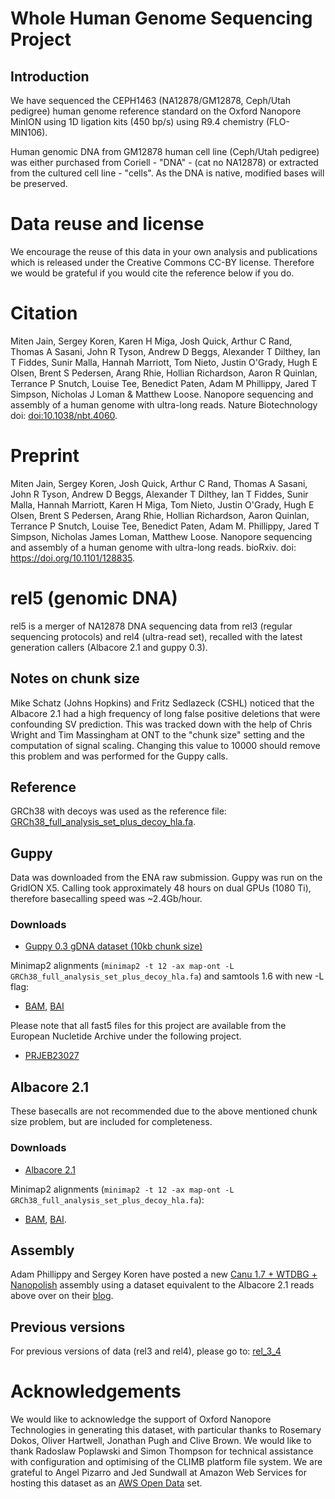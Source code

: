 # Whole Human Genome Sequencing Project

## Introduction

We have sequenced the CEPH1463 (NA12878/GM12878, Ceph/Utah pedigree) human genome reference standard on the Oxford Nanopore MinION using 1D ligation kits (450 bp/s) using R9.4 chemistry (FLO-MIN106).

Human genomic DNA from GM12878 human cell line (Ceph/Utah pedigree) was either purchased from Coriell - "DNA" - (cat no NA12878) or extracted from the cultured cell line - "cells".  As the DNA is native, modified bases will be preserved.

# Data reuse and license

We encourage the reuse of this data in your own analysis and publications which is released under the Creative Commons CC-BY license. Therefore we would be grateful if you would cite the reference below if you do.

# Citation

Miten Jain, Sergey Koren, Karen H Miga, Josh Quick, Arthur C Rand, Thomas A Sasani, John R Tyson, Andrew D Beggs, Alexander T Dilthey, Ian T Fiddes, Sunir Malla, Hannah Marriott, Tom Nieto, Justin O'Grady, Hugh E Olsen, Brent S Pedersen, Arang Rhie, Hollian Richardson, Aaron R Quinlan, Terrance P Snutch, Louise Tee, Benedict Paten, Adam M Phillippy, Jared T Simpson, Nicholas J Loman & Matthew Loose. Nanopore sequencing and assembly of a human genome with ultra-long reads. Nature Biotechnology doi: <a href="https://doi.org/10.1038/nbt.4060">doi:10.1038/nbt.4060</a>.

# Preprint

Miten Jain, Sergey Koren, Josh Quick, Arthur C Rand, Thomas A Sasani, John R Tyson, Andrew D Beggs, Alexander T Dilthey, Ian T Fiddes, Sunir Malla, Hannah Marriott, Karen H Miga, Tom Nieto, Justin O'Grady, Hugh E Olsen, Brent S Pedersen, Arang Rhie, Hollian Richardson, Aaron Quinlan, Terrance P Snutch, Louise Tee, Benedict Paten, Adam M. Phillippy, Jared T Simpson, Nicholas James Loman, Matthew Loose. Nanopore sequencing and assembly of a human genome with ultra-long reads. bioRxiv. doi: <a href="https://doi.org/10.1101/128835">https://doi.org/10.1101/128835</a>.


# rel5 (genomic DNA)

rel5 is a merger of NA12878 DNA sequencing data from rel3 (regular sequencing protocols) and rel4 (ultra-read set), recalled with the latest generation callers (Albacore 2.1 and guppy 0.3).

## Notes on chunk size

Mike Schatz (Johns Hopkins) and Fritz Sedlazeck (CSHL) noticed that the Albacore 2.1 had a high frequency of long false positive deletions that were confounding SV prediction.  This was tracked down with the help of Chris Wright and Tim Massingham at ONT to the "chunk size" setting and the computation of signal scaling. Changing this value to 10000 should remove this problem and was performed for the Guppy calls.


## Reference

GRCh38 with decoys was used as the reference file: [GRCh38_full_analysis_set_plus_decoy_hla.fa](http://ftp.1000genomes.ebi.ac.uk/vol1/ftp/technical/reference/GRCh38_reference_genome/GRCh38_full_analysis_set_plus_decoy_hla.fa).


## Guppy

Data was downloaded from the ENA raw submission. Guppy was run on the GridION X5. Calling took approximately 48 hours on dual GPUs (1080 Ti), therefore basecalling speed was ~2.4Gb/hour.

### Downloads

   - <a href="https://s3.amazonaws.com/nanopore-human-wgs/rel5-guppy-0.3.0-chunk10k.fastq.gz">Guppy 0.3 gDNA dataset (10kb chunk size)</a>

Minimap2 alignments (``minimap2 -t 12 -ax map-ont -L GRCh38_full_analysis_set_plus_decoy_hla.fa``) and samtools 1.6 with new -L flag:

   - <a href="https://s3.amazonaws.com/nanopore-human-wgs/rel5-guppy-0.3.0-chunk10k.sorted.bam">BAM</a>, <a href="https://s3.amazonaws.com/nanopore-human-wgs/rel5-guppy-0.3.0-chunk10k.sorted.bam.bai">BAI</a>
   
   Please note that all fast5 files for this project are available from the European Nucletide Archive under the following project.
   
   - <a href="http://www.ebi.ac.uk/ena/data/view/PRJEB23027">PRJEB23027</a>

## Albacore 2.1

These basecalls are not recommended due to the above mentioned chunk size problem, but are
included for completeness.

### Downloads

   - <a href="http://s3.amazonaws.com/nanopore-human-wgs/NA12878-Albacore2.1.fastq.gz">Albacore 2.1</a>

Minimap2 alignments (``minimap2 -t 12 -ax map-ont -L GRCh38_full_analysis_set_plus_decoy_hla.fa``):

   - <a href="http://s3.amazonaws.com/nanopore-human-wgs/NA12878-Albacore2.1.sorted.bam">BAM</a>, <a href="http://s3.amazonaws.com/nanopore-human-wgs/NA12878-Albacore2.1.sorted.bam.bai">BAI</a>.

## Assembly

Adam Phillippy and Sergey Koren have posted a new [Canu 1.7 + WTDBG + Nanopolish](https://gembox.cbcb.umd.edu/triobinning/albacore_canu_wtdbg_nanopolish2.fasta) assembly using a dataset equivalent to the Albacore 2.1 reads above over on their [blog](https://genomeinformatics.github.io/na12878update/).

## Previous versions

For previous versions of data (rel3 and rel4), please go to: [rel_3_4](nanopore-human-genome/rel_3_4.md)

# Acknowledgements

We would like to acknowledge the support of Oxford Nanopore Technologies in generating this dataset, with particular thanks to Rosemary Dokos, Oliver Hartwell, Jonathan Pugh and Clive Brown. We would like to thank Radoslaw Poplawski and Simon Thompson for technical assistance with configuration and optimising of the CLIMB platform file system. We are grateful to Angel Pizarro and Jed Sundwall at Amazon Web Services for hosting this dataset as an <a href="https://aws.amazon.com/government-education/open-data/">AWS Open Data</a> set.

